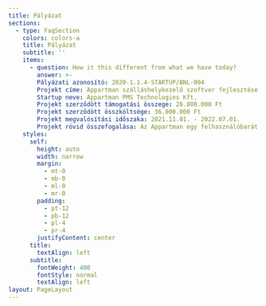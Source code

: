 ```yaml
---
title: Pályázat
sections:
  - type: FaqSection
    colors: colors-a
    title: Pályázat
    subtitle: ''
    items:
      - question: How it this different from what we have today?
        answer: >-
        Pályázati azonosító: 2020-1.1.4-STARTUP/BNL-004
        Projekt címe: Appartman szálláshelykezelő szoftver fejlesztése és piacra vitele
        Startup neve: Appartman PMS Technologies Kft.
        Projekt szerződött támogatási összege: 28.800.000 Ft
        Projekt szerződött összköltsége: 36.000.000 Ft
        Projekt megvalósítási időszaka: 2021.11.01. - 2022.07.01.
        Projekt rövid összefogalása: Az Appartman egy felhasználóbarát szálláshelykezelő szoftver (PMS – Property management system), amely segíti a szálláshely tulajdonosokat vendégeik kötelező adminisztrációjában és kényelmi funkciókkal könnyíti meg a napi munkavégzést.
    styles:
      self:
        height: auto
        width: narrow
        margin:
          - mt-0
          - mb-0
          - ml-0
          - mr-0
        padding:
          - pt-12
          - pb-12
          - pl-4
          - pr-4
        justifyContent: center
      title:
        textAlign: left
      subtitle:
        fontWeight: 400
        fontStyle: normal
        textAlign: left
layout: PageLayout
---
```

